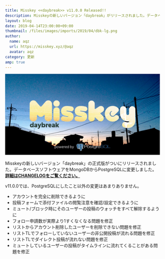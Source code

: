 ```yaml
---
title: Misskey <<daybreak>> v11.0.0 Released!!
description: Misskeyの新しいバージョン「daybreak」がリリースされました。データベースソフトウェアをPostgreSQLに変更しました。
layout: blog
date: 2019-04-14T23:00:00+09:00
thumbnail: /files/images/imports/2019/04/dbk-lg.png
author:
  name: aqz
  url: https://misskey.xyz/@aqz
  avatar: aqz
category: 更新
amp: true
---
```

![Misskey daybreak](/files/images/imports/2019/04/dbk-lg.png)

Misskeyの新しいバージョン「daybreak」の正式版がついにリリースされました。データベースソフトウェアをMongoDBからPostgreSQLに変更しました。  
[**詳細はCHANGELOGをご覧ください。**](https://https://github.com/syuilo/misskey/blob/59cb7992e2d68529fcc4cc921e69349bad758594/CHANGELOG.md#1100-daybreak)

v11.0.0では、PostgreSQLにしたこと以外の変更はあまりありません。

- アカウントを完全に削除できるように
- 投稿フォームで添付ファイルの閲覧注意を確認/設定できるように
- ミュート/ブロック時にそのユーザーの投稿のウォッチをすべて解除するように
- フォロー申請数が実際より1すくなくなる問題を修正
- リストからアカウント削除したユーザーを削除できない問題を修正
- リストTLでフォローしていないユーザーの非公開投稿が流れる問題を修正
- リストTLでダイレクト投稿が流れない問題を修正
- ミュートしているユーザーの投稿がタイムラインに流れてくることがある問題を修正
